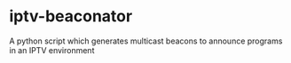 # iptv-beaconator
A python script which generates multicast beacons to announce programs in an IPTV environment
